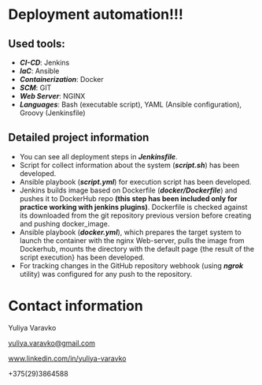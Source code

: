 # Deployment automation!!!

## Used tools:
- **_CI-CD_**: Jenkins
- **_IaC_**: Ansible
- **_Containerization_**: Docker
- **_SCM_**: GIT
- **_Web Server_**: NGINX
- **_Languages_**: Bash (executable script), YAML (Ansible configuration), Groovy (Jenkinsfile)

## Detailed project information
- You can see all deployment steps in **_Jenkinsfile_**.
- Script for collect information about the system (**_script.sh_**) has been developed.
- Ansible playbook (**_script.yml_**) for execution script has been developed.
- Jenkins builds image based on Dockerfile (**_docker/Dockerfile_**) and pushes it to DockerHub repo **(this step has been included only for practice working with jenkins plugins)**. Dockerfile is checked against its downloaded from the git repository previous version before creating and pushing docker_image.
- Ansible playbook (**_docker.yml_**), which prepares the target system to launch the container with the nginx Web-server, pulls the image from Dockerhub, mounts the directory with the default page {the result of the script execution} has been developed.
- For tracking changes in the GitHub repository webhook (using **_ngrok_** utility) was configured for any push to the repository. 

# Contact information
Yuliya Varavko

yuliya.varavko@gmail.com

www.linkedin.com/in/yuliya-varavko

+375(29)3864588
